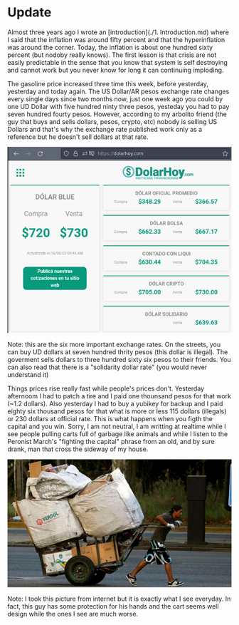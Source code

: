 # Update

Almost three years ago I wrote an [introduction](./1. Introduction.md) where I said that the inflation was around fifty percent and that the hyperinflation was around the corner. Today, the inflation is about one hundred sixty percent (but nodoby really knows). The first lesson is that crisis are not easily predictable in the sense that you know that system is self destroying and cannot work but you never know for long it can continuing imploding.

The gasoline price increased three time this week, before yesterday, yesterday and today again. The US Dollar/AR pesos exchange rate changes every single days since two months now, just one week ago you could by one UD Dollar with five hundred ninty three pesos, yesteday you had to pay seven hundred fourty pesos. However, according to my arbolito friend (the guy that buys and sells dollars, pesos, crypto, etc) nobody is selling US Dollars and that's why the exchange rate published work only as a reference but he doesn't sell dollars at that rate.

![image](./images/dolarhoy.png)

Note: this are the six more important exchange rates. On the streets, you can buy UD dollars at seven hundred thrity pesos (this dollar is illegal). The goverment sells dollars to three hundred sixty six pesos to their friends. You can also read that there is a "solidarity dollar rate" (you would never understand it)

Things prices rise really fast while people's prices don't. Yesterday afternoom I had to patch a tire and I paid one thounsand pesos for that work (~1.2 dollars). Also yesterday I had to buy a yubikey for backup and I paid eighty six thousand pesos for that what is more or less 115 dollars (illegals) or 230 dollars at official rate. This is what happens when you figth the capital and you win. Sorry, I am not neutral, I am writting at realtime while I see people pulling carts full of garbage like animals and while I listen to the Peronist March's "fighting the capital" phrase from an old, and by sure drank, man that cross the sideway of my house.

![image](./images/hombre-tirando-carro.png)

Note: I took this picture from internet but it is exactly what I see everyday. In fact, this guy has some protection for his hands and the cart seems well design while the ones I see are much worse.


